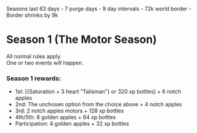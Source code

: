 Seasons last 63 days - 7 purge days - 9 day intervals - 72k world border - Border shrinks by 9k

# Season 1 (The Motor Season)
All normal rules apply.\
One or two events will happen.
### Season 1 rewards:
- 1st: [{Saturation + 3 heart "Talisman"} or 320 xp bottles] + 6 notch apples
- 2nd: The unchosen option from the choice above + 4 notch apples
- 3rd: 2 notch apples motors + 128 xp bottles
- 4th/5th: 8 golden apples + 64 xp bottles
- Participation: 4 golden apples + 32 xp bottles
